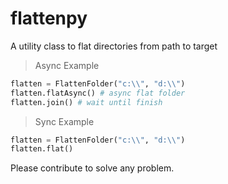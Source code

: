 # flattenpy
A utility class to flat directories from path to target

> Async Example
```python
flatten = FlattenFolder("c:\\", "d:\\")
flatten.flatAsync() # async flat folder
flatten.join() # wait until finish
```

> Sync Example
```python
flatten = FlattenFolder("c:\\", "d:\\")
flatten.flat()
```

Please contribute to solve any problem.